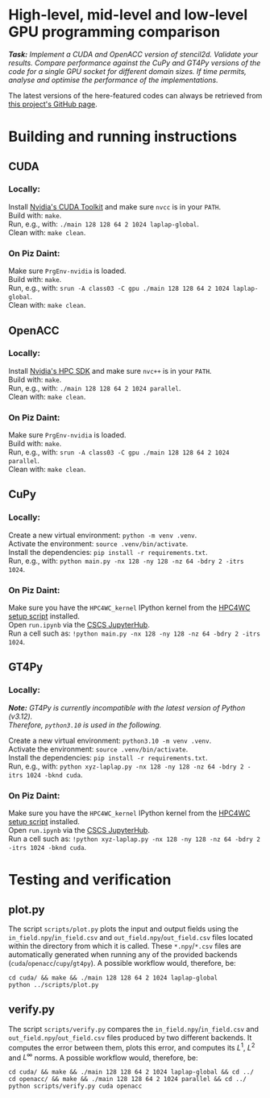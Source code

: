 # High-level, mid-level and low-level GPU programming comparison

_**Task:** Implement a CUDA and OpenACC version of stencil2d. Validate your results. Compare performance against the CuPy and GT4Py versions of the code for a single GPU socket for different domain sizes. If time permits, analyse and optimise the performance of the implementations._

The latest versions of the here-featured codes can always be retrieved from [this project's GitHub page](https://github.com/marcosolanki/high-performance-computing-for-weather-and-climate).


# Building and running instructions

## CUDA
### Locally:
Install [Nvidia's CUDA Toolkit](https://developer.nvidia.com/cuda-toolkit) and make sure `nvcc` is in your `PATH`.\
Build with: `make`.\
Run, e.g., with: `./main 128 128 64 2 1024 laplap-global`.\
Clean with: `make clean`.

### On Piz Daint:
Make sure `PrgEnv-nvidia` is loaded.\
Build with: `make`.\
Run, e.g., with: `srun -A class03 -C gpu ./main 128 128 64 2 1024 laplap-global`.\
Clean with: `make clean`.

## OpenACC
### Locally:
Install [Nvidia's HPC SDK](https://developer.nvidia.com/hpc-sdk) and make sure `nvc++` is in your `PATH`.\
Build with: `make`.\
Run, e.g., with: `./main 128 128 64 2 1024 parallel`.\
Clean with: `make clean`.

### On Piz Daint:
Make sure `PrgEnv-nvidia` is loaded.\
Build with: `make`.\
Run, e.g., with: `srun -A class03 -C gpu ./main 128 128 64 2 1024 parallel`.\
Clean with: `make clean`.

## CuPy
### Locally:
Create a new virtual environment: `python -m venv .venv`.\
Activate the environment: `source .venv/bin/activate`.\
Install the dependencies: `pip install -r requirements.txt`.\
Run, e.g., with: `python main.py -nx 128 -ny 128 -nz 64 -bdry 2 -itrs 1024`.

### On Piz Daint:
Make sure you have the `HPC4WC_kernel` IPython kernel from the [HPC4WC setup script](https://github.com/ofuhrer/HPC4WC/blob/main/setup/HPC4WC_setup.sh) installed.\
Open `run.ipynb` via the [CSCS JupyterHub](https://jupyter.cscs.ch).\
Run a cell such as: `!python main.py -nx 128 -ny 128 -nz 64 -bdry 2 -itrs 1024`.

## GT4Py
### Locally:
_**Note:** GT4Py is currently incompatible with the latest version of Python (v3.12)._\
_Therefore, `python3.10` is used in the following._

Create a new virtual environment: `python3.10 -m venv .venv`.\
Activate the environment: `source .venv/bin/activate`.\
Install the dependencies: `pip install -r requirements.txt`.\
Run, e.g., with: `python xyz-laplap.py -nx 128 -ny 128 -nz 64 -bdry 2 -itrs 1024 -bknd cuda`.

### On Piz Daint:
Make sure you have the `HPC4WC_kernel` IPython kernel from the [HPC4WC setup script](https://github.com/ofuhrer/HPC4WC/blob/main/setup/HPC4WC_setup.sh) installed.\
Open `run.ipynb` via the [CSCS JupyterHub](https://jupyter.cscs.ch).\
Run a cell such as: `!python xyz-laplap.py -nx 128 -ny 128 -nz 64 -bdry 2 -itrs 1024 -bknd cuda`.


# Testing and verification

## plot.py
The script `scripts/plot.py` plots the input and output fields using the `in_field.npy`/`in_field.csv` and `out_field.npy`/`out_field.csv` files located within the directory from which it is called. These `*.npy`/`*.csv` files are automatically generated when running any of the provided backends (`cuda`/`openacc`/`cupy`/`gt4py`). A possible workflow would, therefore, be:
```
cd cuda/ && make && ./main 128 128 64 2 1024 laplap-global
python ../scripts/plot.py
```

## verify.py
The script `scripts/verify.py` compares the `in_field.npy`/`in_field.csv` and `out_field.npy`/`out_field.csv` files produced by two different backends. It computes the error between them, plots this error, and computes its $L^1$, $L^2$ and $L^\infty$ norms. A possible workflow would, therefore, be:
```
cd cuda/ && make && ./main 128 128 64 2 1024 laplap-global && cd ../
cd openacc/ && make && ./main 128 128 64 2 1024 parallel && cd ../
python scripts/verify.py cuda openacc
```
